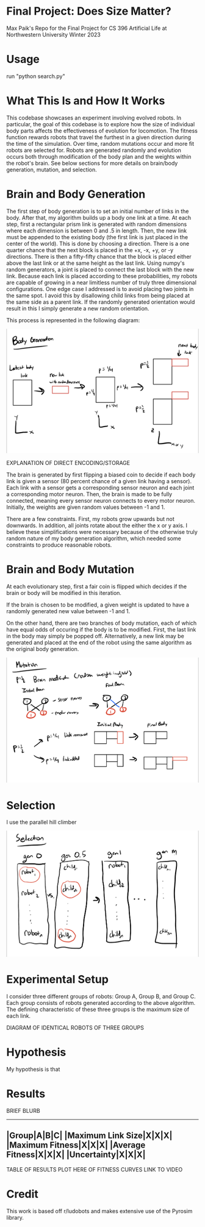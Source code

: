 # Final Project: Does Size Matter?
Max Paik's Repo for the Final Project for CS 396 Artificial Life at Northwestern University Winter 2023

# Usage

run "python search.py"

# What This Is and How It Works

This codebase showcases an experiment involving evolved robots. 
In particular, the goal of this codebase is to explore how the size of individual body parts affects the effectiveness of evolution for locomotion. 
The fitness function rewards robots that travel the furthest in a given direction during the time of the simulation.
Over time, random mutations occur and more fit robots are selected for. 
Robots are generated randomly and evolution occurs both through modification of the body plan and the weights within the robot's brain.
See below sections for more details on brain/body generation, mutation, and selection.

# Brain and Body Generation

The first step of body generation is to set an initial number of links in the body. 
After that, my algorithm builds up a body one link at a time. 
At each step, first a rectangular prism link is generated with random dimensions where each dimension is between 0 and .5 in length.
Then, the new link must be appended to the existing body (the first link is just placed in the center of the world).
This is done by choosing a direction. There is a one quarter chance that the next block is placed in the +x, -x, +y, or -y directions.
There is then a fifty-fifty chance that the block is placed either above the last link or at the same height as the last link.
Using numpy's random generators, a joint is placed to connect the last block with the new link.
Because each link is placed according to these probabilities, my robots are capable of growing in a near limitless number of truly three dimensional configurations.
One edge case I addressed is to avoid placing two joints in the same spot. 
I avoid this by disallowing child links from being placed at the same side as a parent link. 
If the randomly generated orientation would result in this I simply generate a new random orientation.

This process is represented in the following diagram: 

![Plot](body_generation.jpeg)

EXPLANATION OF DIRECT ENCODING/STORAGE

The brain is generated by first flipping a biased coin to decide if each body link is given a sensor (80 percent chance of a given link having a sensor). 
Each link with a sensor gets a corresponding sensor neuron and each joint a corresponding motor neuron.
Then, the brain is made to be fully connected, meaning every sensor neuron connects to every motor neuron.
Initially, the weights are given random values between -1 and 1.

There are a few constraints. First, my robots grow upwards but not downwards. 
In addition, all joints rotate about the either the x or y axis.
I believe these simplifications were necessary because of the otherwise truly random nature of my body generation algorithm, which needed some constraints to produce reasonable robots.

# Brain and Body Mutation

At each evolutionary step, first a fair coin is flipped which decides if the brain or body will be modified in this iteration.

If the brain is chosen to be modified, a given weight is updated to have a randomly generated new value between -1 and 1.

On the other hand, there are two branches of body mutation, each of which have equal odds of occuring if the body is to be modified.
First, the last link in the body may simply be popped off.
Alternatively, a new link may be generated and placed at the end of the robot using the same algorithm as the original body generation.

![Plot](mutation.jpeg)

# Selection

I use the parallel hill climber 

![Plot](selection.jpeg)

# Experimental Setup

I consider three different groups of robots: Group A, Group B, and Group C. 
Each group consists of robots generated according to the above algorithm. 
The defining characteristic of these three groups is the maximum size of each link. 


DIAGRAM OF IDENTICAL ROBOTS OF THREE GROUPS

# Hypothesis

My hypothesis is that 

# Results

BRIEF BLURB

---
|Group|A|B|C|
|Maximum Link Size|X|X|X|
|Maximum Fitness|X|X|X|
|Average Fitness|X|X|X|
|Uncertainty|X|X|X|
---

TABLE OF RESULTS
PLOT HERE OF FITNESS CURVES
LINK TO VIDEO 

# Credit

This work is based off r/ludobots and makes extensive use of the Pyrosim library.